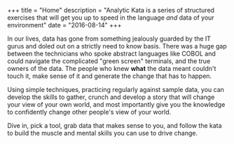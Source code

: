 +++
title = "Home"
description = "Analytic Kata is a series of structured exercises that will get you up to speed in the language _and_ data of your environment"
date = "2016-08-14"
+++

In our lives, data has gone from something jealously guarded by the IT gurus and doled out on a strictly need to know basis.  There was a huge gap between the technicians who spoke abstract languages like COBOL and could navigate the complicated "green screen" terminals, and the true owners of the data. The people who knew __what__ the data meant couldn't touch it, make sense of it and generate the change that has to happen.

Using simple techniques, practicing regularly against sample data, you can develop the skills to gather, crunch and develop a story that will change your view of your own world, and most importantly give you the knowledge to confidently change other people's view of your world.  

Dive in, pick a tool, grab data that makes sense to you, and follow the kata to build the muscle and mental skills you can use to drive change.
